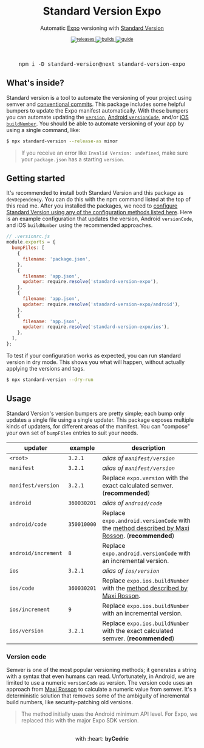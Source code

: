 <div align="center">
  <h1>Standard Version Expo</h1>
  <p>Automatic <a href="https://github.com/expo/expo">Expo</a> versioning with <a href="https://github.com/conventional-changelog/standard-version">Standard Version</a></p>
  <sup>
    <a href="https://github.com/expo-community/standard-version-expo/releases">
      <img src="https://img.shields.io/github/release/expo-community/standard-version-expo/all.svg?style=flat-square" alt="releases" />
    </a>
    <a href="https://github.com/expo-community/standard-version-expo/actions">
      <img src="https://img.shields.io/github/workflow/status/expo-community/standard-version-expo/CI/master.svg?style=flat-square" alt="builds" />
    </a>
    <a href="https://dev.to/bycedric/simplify-expo-releases-with-standard-version-2f4o">
      <img src="https://img.shields.io/badge/guide-dev.to-lightgrey?style=flat-square" alt="guide" />
    </a>
  </sup>
  <br />
  <br />
  <br />
  <pre>npm i -D standard-version@next standard-version-expo</pre>
</div>

## What's inside?

Standard version is a tool to automate the versioning of your project using semver and [conventional commits][link-conventional].
This package includes some helpful bumpers to update the Expo manifest automatically.
With these bumpers you can automate updating the [`version`][link-expo-version], [Android `versionCode`][link-expo-android], and/or [iOS `buildNumber`][link-expo-ios].
You should be able to automate versioning of your app by using a single command, like:

```bash
$ npx standard-version --release-as minor
```

> If you receive an error like `Invalid Version: undefined`, make sure your `package.json` has a starting `version`.

## Getting started

It's recommended to install both Standard Version and this package as `devDependency`.
You can do this with the npm command listed at the top of this read me.
After you installed the packages, we need to [configure Standard Version using any of the configuration methods listed here][link-standard-version].
Here is an example configuration that updates the version, Android `versionCode`, and iOS `buildNumber` using the recommended approaches.

```js
// .versionrc.js
module.exports = {
  bumpFiles: [
    {
      filename: 'package.json',
    },
    {
      filename: 'app.json',
      updater: require.resolve('standard-version-expo'),
    },
    {
      filename: 'app.json',
      updater: require.resolve('standard-version-expo/android'),
    },
    {
      filename: 'app.json',
      updater: require.resolve('standard-version-expo/ios'),
    },
  ],
};
```

To test if your configuration works as expected, you can run standard version in dry mode.
This shows you what will happen, without actually applying the versions and tags.

```bash
$ npx standard-version --dry-run
```

## Usage

Standard Version's version bumpers are pretty simple; each bump only updates a single file using a single updater.
This package exposes multiple kinds of updaters, for different areas of the manifest.
You can "compose" your own set of `bumpFiles` entries to suit your needs.

| updater             | example     | description                                                                                                         |
| ------------------- | ----------- | ------------------------------------------------------------------------------------------------------------------- |
| `<root>`            | `3.2.1`     | _alias of `manifest/version`_                                                                                       |
| `manifest`          | `3.2.1`     | _alias of `manifest/version`_                                                                                       |
| `manifest/version`  | `3.2.1`     | Replace `expo.version` with the exact calculated semver. (**recommended**)                                          |
| `android`           | `360030201` | _alias of `android/code`_                                                                                           |
| `android/code`      | `350010000` | Replace `expo.android.versionCode` with the [method described by Maxi Rosson][link-version-code]. (**recommended**) |
| `android/increment` | `8`         | Replace `expo.android.versionCode` with an incremental version.                                                     |
| `ios`               | `3.2.1`     | _alias of `ios/version`_                                                                                            |
| `ios/code`          | `360030201` | Replace `expo.ios.buildNumber` with the [method described by Maxi Rosson][link-version-code].                       |
| `ios/increment`     | `9`         | Replace `expo.ios.buildNumber` with an incremental version.                                                         |
| `ios/version`       | `3.2.1`     | Replace `expo.ios.buildNumber` with the exact calculated semver. (**recommended**)                                  |

### Version code

Semver is one of the most popular versioning methods; it generates a string with a syntax that even humans can read.
Unfortunately, in Android, we are limited to use a numeric `versionCode` as version.
The version code uses an approach from [Maxi Rosson][link-version-code] to calculate a numeric value from semver.
It's a deterministic solution that removes some of the ambiguity of incremental build numbers, like security-patching old versions.

> The method initially uses the Android minimum API level. For Expo, we replaced this with the major Expo SDK version.

<div align="center">
  <br />
  with :heart: <strong>byCedric</strong>
  <br />
</div>

[link-conventional]: https://www.conventionalcommits.org/en/v1.0.0/
[link-expo-android]: https://docs.expo.io/versions/latest/workflow/configuration#android
[link-expo-ios]: https://docs.expo.io/versions/latest/workflow/configuration#ios
[link-expo-version]: https://docs.expo.io/versions/latest/workflow/configuration#version
[link-standard-version]: https://github.com/conventional-changelog/standard-version#configuration
[link-version-code]: https://medium.com/@maxirosson/versioning-android-apps-d6ec171cfd82
